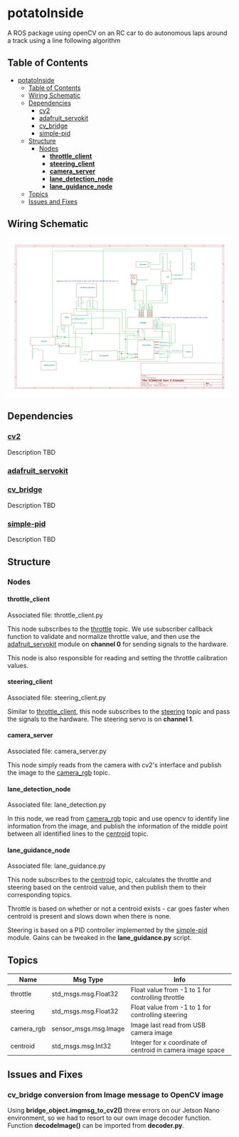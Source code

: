 # potatoInside

A ROS package using openCV on an RC car to do autonomous laps around a track using a line following algorithm

## Table of Contents

- [potatoInside](#potatoinside)
  - [Table of Contents](#table-of-contents)
  - [Wiring Schematic](#wiring-schematic)
  - [Dependencies](#dependencies)
    - [cv2](#cv2)
    - [adafruit_servokit](#adafruit_servokit)
    - [cv_bridge](#cv_bridge)
    - [simple-pid](#simple-pid)
  - [Structure](#structure)
    - [Nodes](#nodes)
      - [**throttle_client**](#throttle_client)
      - [**steering_client**](#steering_client)
      - [**camera_server**](#camera_server)
      - [**lane_detection_node**](#lane_detection_node)
      - [**lane_guidance_node**](#lane_guidance_node)
  - [Topics](#topics)
  - [Issues and Fixes](#issues-and-fixes)

## Wiring Schematic

![Wiring schematic](schematic.png "Wiring Schematic")

## Dependencies

### [cv2](https://opencv.org/)

Description TBD

### [adafruit_servokit](https://circuitpython.readthedocs.io/projects/servokit/en/latest/)


### [cv_bridge](http://wiki.ros.org/cv_bridge)

Description TBD

### [simple-pid](https://pypi.org/project/simple-pid/)

Description TBD

## Structure

### Nodes

#### **throttle_client**

Associated file: throttle_client.py

This node subscribes to the [throttle](#Topics) topic. We use subscriber callback function
to validate and normalize throttle value, and then use the [adafruit_servokit](#adafruit_servokit)
module on **channel 0** for sending signals to the hardware.

This node is also responsible for reading and setting the throttle calibration values.

#### **steering_client**

Associated file: steering_client.py

Similar to [throttle_client](#throttle_client), this node subscribes to the [steering](#Topics)
topic and pass the signals to the hardware. The steering servo is on **channel 1**.

#### **camera_server**

Associated file: camera_server.py

This node simply reads from the camera with cv2's interface and publish the image to the
[camera_rgb](#Topics) topic.

#### **lane_detection_node**

Associated file: lane_detection.py

In this node, we read from [camera_rgb](#Topics) topic and use opencv to identify line
information from the image, and publish the information of the middle point between
all identified lines to the [centroid](#Topics) topic.

#### **lane_guidance_node**

Associated file: lane_guidance.py

This node subscribes to the [centroid](#Topics) topic, calculates the throttle and steering
based on the centroid value, and then publish them to their corresponding topics.

Throttle is based on whether or not a centroid exists - car goes faster when centroid is present and slows down when there is none.

Steering is based on a PID controller implemented by the [simple-pid](#simple-pid) module. Gains can be tweaked in the **lane_guidance.py** script.
## Topics

| Name       | Msg Type              | Info                                                       |
| ---------- | --------------------- | ---------------------------------------------------------- |
| throttle   | std_msgs.msg.Float32  | Float value from -1 to 1 for controlling throttle          |
| steering   | std_msgs.msg.Float32  | Float value from -1 to 1 for controlling steering          |
| camera_rgb | sensor_msgs.msg.Image | Image last read from USB camera image                      |
| centroid   | std_msgs.msg.Int32    | Integer for x coordinate of centroid in camera image space |

## Issues and Fixes

### **cv_bridge conversion from Image message to OpenCV image**

Using **bridge_object.imgmsg_to_cv2()** threw errors on our Jetson Nano environment, so we had to resort to our own image decoder function. Function **decodeImage()** can be imported from **decoder.py**.


